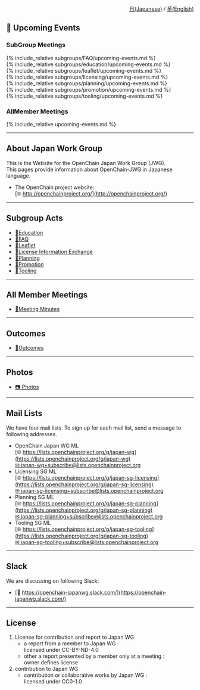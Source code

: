 <div style="text-align: right; position: -webkit-sticky; position: sticky; top: 10px;">
  <a href="index.html">日(Japanese)</a> / <a href="index_en.html">英(English)</a>
</div>

## &#x1f4c5; Upcoming Events

### SubGroup Meetings  

{% include_relative subgroups/FAQ/upcoming-events.md %}  
{% include_relative subgroups/education/upcoming-events.md %}  
{% include_relative subgroups/leaflet/upcoming-events.md %}  
{% include_relative subgroups/licensing/upcoming-events.md %}  
{% include_relative subgroups/planning/upcoming-events.md %}  
{% include_relative subgroups/promotion/upcoming-events.md %}  
{% include_relative subgroups/tooling/upcoming-events.md %}

### AllMember Meetings  

{% include_relative upcoming-events.md %}  

---

## About Japan Work Group

This is the Website for the OpenChain Japan Work Group (JWG).  
This pages provide information about OpenChain-JWG in Japanese language.

- The OpenChain project website:  
[&#x1f310; http://openchainproject.org/](http://openchainproject.org/)

---

## Subgroup Acts

- [&#x1f4c2;Education](subgroups/education/)  
- [&#x1f4c2;FAQ](subgroups/FAQ/)  
- [&#x1f4c2;Leaflet](subgroups/leaflet/)  
- [&#x1f4c2;License Information Exchange](subgroups/licensing/)  
- [&#x1f4c2;Planning](subgroups/planning/)  
- [&#x1f4c2;Promotion](subgroups/promotion/)  
- [&#x1f4c2;Tooling](subgroups/tooling/)  

---

## All Member Meetings

- [&#x1f4c2;Meeting Minutes](meeting-minutes_en.html)  

---


## Outcomes

- [&#x1f4c2;Outcomes](outcomes_en.md)  

---

## Photos

- [&#x1f4f7; Photos](https://lists.openchainproject.org/g/japan-wg/album?id=241538)  

---

## Mail Lists

We have four mail lists. To sign up for each mail list, send a message to following addresses.

- OpenChain Japan WG ML  
[&#x1f310; https://lists.openchainproject.org/g/japan-wg](https://lists.openchainproject.org/g/japan-wg)  
[&#x2709; japan-wg+subscribe@lists.openchainproject.org](mailto:japan-wg+subscribe@lists.openchainproject.org)  
- Licensing SG ML  
[&#x1f310; https://lists.openchainproject.org/g/japan-sg-licensing](https://lists.openchainproject.org/g/japan-sg-licensing)  
[&#x2709; japan-sg-licensing+subscribe@lists.openchainproject.org](mailto:japan-sg-licensing+subscribe@lists.openchainproject.org)  
- Planning SG ML  
[&#x1f310; https://lists.openchainproject.org/g/japan-sg-planning](https://lists.openchainproject.org/g/japan-sg-planning)  
[&#x2709; japan-sg-planning+subscribe@lists.openchainproject.org](mailto:japan-sg-planning+subscribe@lists.openchainproject.org)
- Tooling SG ML  
[&#x1f310; https://lists.openchainproject.org/g/japan-sg-tooling](https://lists.openchainproject.org/g/japan-sg-tooling)  
[&#x2709; japan-sg-tooling+subscribe@lists.openchainproject.org](mailto:japan-sg-tooling+subscribe@lists.openchainproject.org)  

---

## Slack

We are discussing on following Slack:  
- [&#x1F4AC; https://openchain-japanwg.slack.com/](https://openchain-japanwg.slack.com/)  

---

## License

1. License for contribution and report to Japan WG
   - a report from a member to Japan WG :  
   licensed under CC-BY-ND-4.0
   - other a report presented by a member only at a meeting :  
   owner defines license
2. contribution to Japan WG
   - contribution or collaborative works by Japan WG :  
   licensed under CC0-1.0
